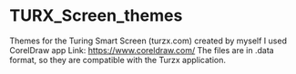 # TURX_Screen_themes
Themes for the Turing Smart Screen (turzx.com) created by myself 
I used CorelDraw app
Link: https://www.coreldraw.com/
The files are in .data format, so they are compatible with the Turzx application.
